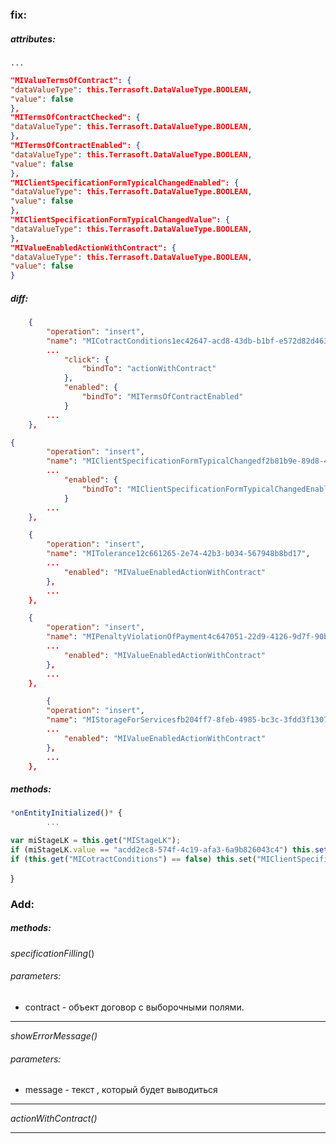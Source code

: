 ### fix:

##### **attributes**: 
	...
```json
"MIValueTermsOfContract": {
"dataValueType": this.Terrasoft.DataValueType.BOOLEAN,
"value": false
},
"MITermsOfContractChecked": {
"dataValueType": this.Terrasoft.DataValueType.BOOLEAN,
},
"MITermsOfContractEnabled": {
"dataValueType": this.Terrasoft.DataValueType.BOOLEAN,
"value": false
},
"MIClientSpecificationFormTypicalChangedEnabled": {
"dataValueType": this.Terrasoft.DataValueType.BOOLEAN,
"value": false
},
"MIClientSpecificationFormTypicalChangedValue": {
"dataValueType": this.Terrasoft.DataValueType.BOOLEAN,
},
"MIValueEnabledActionWithContract": {
"dataValueType": this.Terrasoft.DataValueType.BOOLEAN,
"value": false
}
```
##### **diff**: 

```json
	{
		"operation": "insert",
		"name": "MICotractConditions1ec42647-acd8-43db-b1bf-e572d82d463e",
		...
			"click": {
				"bindTo": "actionWithContract"
			},
			"enabled": {
				"bindTo": "MITermsOfContractEnabled"
			}
		...
	},
```
```json
{
		"operation": "insert",
		"name": "MIClientSpecificationFormTypicalChangedf2b81b9e-89d8-4f7f-a867-c407f998421f",
		...
			"enabled": {
				"bindTo": "MIClientSpecificationFormTypicalChangedEnabled"
			}
		...
	},
```
```json
	{
		"operation": "insert",
		"name": "MITolerance12c661265-2e74-42b3-b034-567948b8bd17",
		...
			"enabled": "MIValueEnabledActionWithContract"
		},
		...
	},

	{
		"operation": "insert",
		"name": "MIPenaltyViolationOfPayment4c647051-22d9-4126-9d7f-90b4f4553394",
		...
			"enabled": "MIValueEnabledActionWithContract"
		},
		...
	},

		{
		"operation": "insert",
		"name": "MIStorageForServicesfb204ff7-8feb-4985-bc3c-3fdd3f130700",
		...
			"enabled": "MIValueEnabledActionWithContract"
		},
		...
	},
```
##### **methods**:
```javascript
*onEntityInitialized()* {
		...

var miStageLK = this.get("MIStageLK");
if (miStageLK.value == "acdd2ec8-574f-4c19-afa3-6a9b826043c4") this.set("MITermsOfContractEnabled", true);
if (this.get("MICotractConditions") == false) this.set("MIClientSpecificationFormTypicalChangedEnabled", true);
```
}



### Add: 
##### methods:

*specificationFilling*()

###### parameters: 
- contract - объект договор с выборочными полями.

------------

*showErrorMessage()*

###### parameters: 
- message - текст , который будет выводиться

------------

*actionWithContract()*

------------


